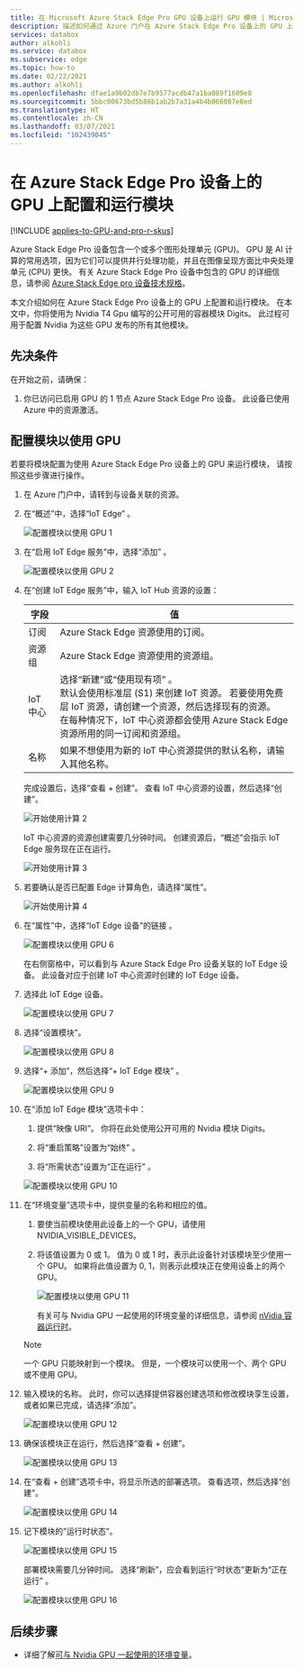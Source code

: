 ```yaml
---
title: 在 Microsoft Azure Stack Edge Pro GPU 设备上运行 GPU 模块 | Microsoft Docs
description: 描述如何通过 Azure 门户在 Azure Stack Edge Pro 设备上的 GPU 上配置和运行模块。
services: databox
author: alkohli
ms.service: databox
ms.subservice: edge
ms.topic: how-to
ms.date: 02/22/2021
ms.author: alkohli
ms.openlocfilehash: dfae1a9b02db7e7b9577acdb47a1ba089f1609e8
ms.sourcegitcommit: 5bbc00673bd5b86b1ab2b7a31a4b4b066087e8ed
ms.translationtype: HT
ms.contentlocale: zh-CN
ms.lasthandoff: 03/07/2021
ms.locfileid: "102439045"
---
```

# <a name="configure-and-run-a-module-on-gpu-on-azure-stack-edge-pro-device"></a>在 Azure Stack Edge Pro 设备上的 GPU 上配置和运行模块

[!INCLUDE [applies-to-GPU-and-pro-r-skus](../../includes/azure-stack-edge-applies-to-gpu-pro-r-sku.md)]

Azure Stack Edge Pro 设备包含一个或多个图形处理单元 (GPU)。 GPU 是 AI 计算的常用选项，因为它们可以提供并行处理功能，并且在图像呈现方面比中央处理单元 (CPU) 更快。 有关 Azure Stack Edge Pro 设备中包含的 GPU 的详细信息，请参阅 [Azure Stack Edge pro 设备技术规格](azure-stack-edge-gpu-technical-specifications-compliance.md)。

本文介绍如何在 Azure Stack Edge Pro 设备上的 GPU 上配置和运行模块。 在本文中，你将使用为 Nvidia T4 Gpu 编写的公开可用的容器模块 Digits。 此过程可用于配置 Nvidia 为这些 GPU 发布的所有其他模块。


## <a name="prerequisites"></a>先决条件

在开始之前，请确保：

1. 你已访问已启用 GPU 的 1 节点 Azure Stack Edge Pro 设备。 此设备已使用 Azure 中的资源激活。  

## <a name="configure-module-to-use-gpu"></a>配置模块以使用 GPU

若要将模块配置为使用 Azure Stack Edge Pro 设备上的 GPU 来运行模块，<!--Can it be simplified? "To configure a module to be run by the GPU on your Azure Stack Edge Pro device,"?--> 请按照这些步骤进行操作。

1. 在 Azure 门户中，请转到与设备关联的资源。

2. 在“概述”中，选择“IoT Edge” 。

    ![配置模块以使用 GPU 1](media/azure-stack-edge-j-series-configure-gpu-modules/configure-compute-1.png)

3. 在“启用 IoT Edge 服务”中，选择“添加” 。

   ![配置模块以使用 GPU 2](media/azure-stack-edge-j-series-configure-gpu-modules/configure-compute-2.png)

4. 在“创建 IoT Edge 服务”中，输入 IoT Hub 资源的设置：

   |字段   |值    |
   |--------|---------|
   |订阅      | Azure Stack Edge 资源使用的订阅。 |
   |资源组    | Azure Stack Edge 资源使用的资源组。 |
   |IoT 中心           | 选择“新建”或“使用现有项” 。 <br> 默认会使用标准层 (S1) 来创建 IoT 资源。 若要使用免费层 IoT 资源，请创建一个资源，然后选择现有的资源。 <br> 在每种情况下，IoT 中心资源都会使用 Azure Stack Edge 资源所用的同一订阅和资源组。     |
   |名称              | 如果不想使用为新的 IoT 中心资源提供的默认名称，请输入其他名称。 |

   完成设置后，选择“查看 + 创建”。 查看 IoT 中心资源的设置，然后选择“创建”。

   ![开始使用计算 2](./media/azure-stack-edge-j-series-deploy-configure-compute/configure-compute-3.png)

   IoT 中心资源的资源创建需要几分钟时间。 创建资源后，“概述”会指示 IoT Edge 服务现在正在运行。

   ![开始使用计算 3](./media/azure-stack-edge-j-series-deploy-configure-compute/configure-compute-4.png)

5. 若要确认是否已配置 Edge 计算角色，请选择“属性”。

   ![开始使用计算 4](./media/azure-stack-edge-j-series-deploy-configure-compute/configure-compute-5.png)

6. 在“属性”中，选择“IoT Edge 设备”的链接 。

   ![配置模块以使用 GPU 6](media/azure-stack-edge-j-series-configure-gpu-modules/configure-gpu-2.png)

   在右侧窗格中，可以看到与 Azure Stack Edge Pro 设备关联的 IoT Edge 设备。 此设备对应于创建 IoT 中心资源时创建的 IoT Edge 设备。
 
7. 选择此 IoT Edge 设备。

   ![配置模块以使用 GPU 7](media/azure-stack-edge-j-series-configure-gpu-modules/configure-gpu-3.png)

8. 选择“设置模块”。

   ![配置模块以使用 GPU 8](media/azure-stack-edge-j-series-configure-gpu-modules/configure-gpu-4.png)

9. 选择“+ 添加”，然后选择“+ IoT Edge 模块” 。 

    ![配置模块以使用 GPU 9](media/azure-stack-edge-j-series-configure-gpu-modules/configure-gpu-5.png)

10. 在“添加 IoT Edge 模块”选项卡中：

    1. 提供“映像 URI”。 你将在此处使用公开可用的 Nvidia 模块 Digits。 
    
    2. 将“重启策略”设置为“始终” 。
    
    3. 将“所需状态”设置为“正在运行” 。
    
    ![配置模块以使用 GPU 10](media/azure-stack-edge-j-series-configure-gpu-modules/configure-gpu-6.png)

11. 在“环境变量”选项卡中，提供变量的名称和相应的值。 

    1. 要使当前模块使用此设备上的一个 GPU，请使用 NVIDIA_VISIBLE_DEVICES。 

    2. 将该值设置为 0 或 1。 值为 0 或 1 时，表示此设备针对该模块至少使用一个 GPU。 如果将此值设置为 0, 1，则表示此模块正在使用设备上的两个 GPU。

       ![配置模块以使用 GPU 11](media/azure-stack-edge-j-series-configure-gpu-modules/configure-gpu-7.png)

       有关可与 Nvidia GPU 一起使用的环境变量的详细信息，请参阅 [nVidia 容器运行时](https://github.com/NVIDIA/nvidia-container-runtime#environment-variables-oci-spec)。

    > [!NOTE]
    > 一个 GPU 只能映射到一个模块。 但是，一个模块可以使用一个、两个 GPU 或不使用 GPU。

12. 输入模块的名称。 此时，你可以选择提供容器创建选项和修改模块孪生设置，或者如果已完成，请选择“添加”。 

    ![配置模块以使用 GPU 12](media/azure-stack-edge-j-series-configure-gpu-modules/configure-gpu-8.png)

13. 确保该模块正在运行，然后选择“查看 + 创建”。

    ![配置模块以使用 GPU 13](media/azure-stack-edge-j-series-configure-gpu-modules/configure-gpu-9.png)

14. 在“查看 + 创建”选项卡中，将显示所选的部署选项。 查看选项，然后选择“创建”。
    
    ![配置模块以使用 GPU 14](media/azure-stack-edge-j-series-configure-gpu-modules/configure-gpu-10.png)

15. 记下模块的”运行时状态”。
    
    ![配置模块以使用 GPU 15](media/azure-stack-edge-j-series-configure-gpu-modules/configure-gpu-11.png)

    部署模块需要几分钟时间。 选择“刷新”，应会看到运行“时状态”更新为“正在运行”  。

    ![配置模块以使用 GPU 16](media/azure-stack-edge-j-series-configure-gpu-modules/configure-gpu-12.png)


## <a name="next-steps"></a>后续步骤

- 详细了解[可与 Nvidia GPU 一起使用的环境变量](https://github.com/NVIDIA/nvidia-container-runtime#environment-variables-oci-spec)。
